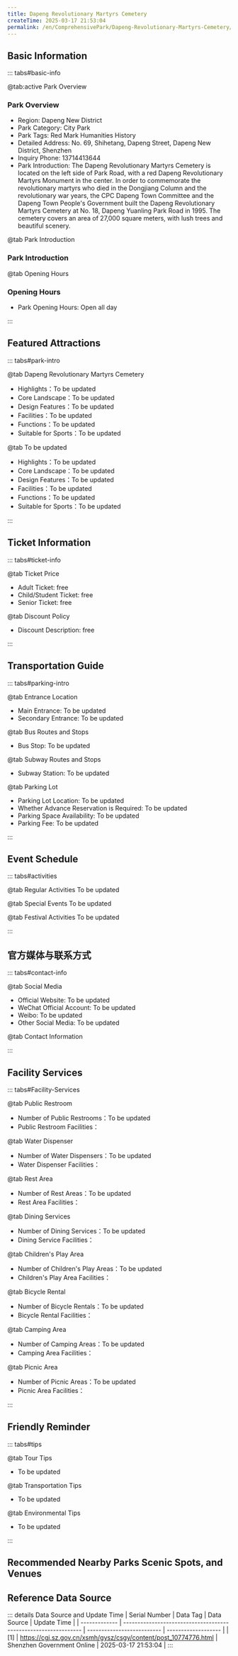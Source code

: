 ```yaml
---
title: Dapeng Revolutionary Martyrs Cemetery
createTime: 2025-03-17 21:53:04
permalink: /en/ComprehensivePark/Dapeng-Revolutionary-Martyrs-Cemetery/
---
```



<script setup>
import ImageSwiper from '/.vuepress/theme/components/ImageSwiper.vue'
// 轮播图数据
const swiperItems = [
    {
                link: 'https://cgj.sz.gov.cn/img/4/4005/4005755/10774776.jpg',
                title: 'Dapeng Revolutionary Martyrs Cemetery',
                description: '',
                author: 'Shenzhen Government Online',
                date: '2025/03/17'
                },
  {
                link: 'https://cgj.sz.gov.cn/img/4/4005/4005755/10774776.jpg',
                title: 'Dapeng Revolutionary Martyrs Cemetery',
                description: '',
                author: 'Shenzhen Government Online',
                date: '2025/03/17'
                }
]
// 配置项
const swiperConfig = {
  height: 500,
  showInfo: true
}
</script>
<!-- 轮播图组件 -->
<ImageSwiper :items="swiperItems" :config="swiperConfig" />



## Basic Information

::: tabs#basic-info

@tab:active Park Overview
### Park Overview
- Region: Dapeng New District
- Park Category: City Park
- Park Tags: Red Mark Humanities History
- Detailed Address: No. 69, Shihetang, Dapeng Street, Dapeng New District, Shenzhen
- Inquiry Phone: 13714413644
- Park Introduction: The Dapeng Revolutionary Martyrs Cemetery is located on the left side of Park Road, with a red Dapeng Revolutionary Martyrs Monument in the center. In order to commemorate the revolutionary martyrs who died in the Dongjiang Column and the revolutionary war years, the CPC Dapeng Town Committee and the Dapeng Town People's Government built the Dapeng Revolutionary Martyrs Cemetery at No. 18, Dapeng Yuanling Park Road in 1995. The cemetery covers an area of 27,000 square meters, with lush trees and beautiful scenery.

@tab Park Introduction
### Park Introduction
@tab Opening Hours
### Opening Hours
- Park Opening Hours: Open all day

:::

## Featured Attractions

::: tabs#park-intro

@tab Dapeng Revolutionary Martyrs Cemetery
<ImageCard
image="https://cgj.sz.gov.cn/images/index20230710_1.png"
    title="Dapeng Revolutionary Martyrs Cemetery"
    description="The monument to revolutionary martyrs in the cemetery is 15.5 meters high and in the shape of a square column. On the monument are seven large characters: 'Monument to Revolutionary Martyrs'. Each side of the monument base is 14 meters long. The names of more than 120 martyrs, including Liu Jinjin and Diao Xin, and the inscription written by the CPC Dapeng Town Committee and the Dapeng Town People's Government are engraved on it. The people of Dapeng built the monument to revolutionary martyrs in Tanlinpu in the spring of 1956 and moved it here in the autumn of 1995 to commemorate the martyrs' achievements and promote the revolutionary spirit, so that the martyrs will be remembered for thousands of years. This monument stands on the land of Dapeng, and even more so in the hearts of the people of Dapeng. The revolutionary martyrs will live forever!"
    date=""
    author="Shenzhen Government Online"
/>


- Highlights：To be updated
- Core Landscape：To be updated
- Design Features：To be updated
- Facilities：To be updated
- Functions：To be updated
- Suitable for Sports：To be updated

@tab To be updated
<ImageCard
image="https://cgj.sz.gov.cn/images/index20230710_1.png"
    title="Dapeng Revolutionary Martyrs Cemetery"
    description="The monument to revolutionary martyrs in the cemetery is 15.5 meters high and in the shape of a square column. On the monument are seven large characters: 'Monument to Revolutionary Martyrs'. Each side of the monument base is 14 meters long. The names of more than 120 martyrs, including Liu Jinjin and Diao Xin, and the inscription written by the CPC Dapeng Town Committee and the Dapeng Town People's Government are engraved on it. The people of Dapeng built the monument to revolutionary martyrs in Tanlinpu in the spring of 1956 and moved it here in the autumn of 1995 to commemorate the martyrs' achievements and promote the revolutionary spirit, so that the martyrs will be remembered for thousands of years. This monument stands on the land of Dapeng, and even more so in the hearts of the people of Dapeng. The revolutionary martyrs will live forever!"
    date=""
    author="Shenzhen Government Online"
/>


- Highlights：To be updated
- Core Landscape：To be updated
- Design Features：To be updated
- Facilities：To be updated
- Functions：To be updated
- Suitable for Sports：To be updated

:::

## Ticket Information

::: tabs#ticket-info

@tab Ticket Price
- Adult Ticket: free
- Child/Student Ticket: free
- Senior Ticket: free

@tab Discount Policy
- Discount Description: free

:::

## Transportation Guide

::: tabs#parking-intro

@tab Entrance Location
- Main Entrance: To be updated
- Secondary Entrance: To be updated

@tab Bus Routes and Stops
- Bus Stop: To be updated

@tab Subway Routes and Stops
- Subway Station: To be updated

@tab Parking Lot
- Parking Lot Location: To be updated
- Whether Advance Reservation is Required: To be updated
- Parking Space Availability: To be updated
- Parking Fee: To be updated

:::

## Event Schedule

::: tabs#activities

@tab Regular Activities
To be updated

@tab Special Events
To be updated

@tab Festival Activities
To be updated

:::

## 官方媒体与联系方式

::: tabs#contact-info

@tab Social Media
- Official Website: To be updated
- WeChat Official Account: To be updated
- Weibo: To be updated
- Other Social Media: To be updated

@tab Contact Information

:::

## Facility Services

::: tabs#Facility-Services

@tab Public Restroom
- Number of Public Restrooms：To be updated
- Public Restroom Facilities：

@tab Water Dispenser
- Number of Water Dispensers：To be updated
- Water Dispenser Facilities：

@tab Rest Area
- Number of Rest Areas：To be updated
- Rest Area Facilities：

@tab Dining Services
- Number of Dining Services：To be updated
- Dining Service Facilities：

@tab Children's Play Area
- Number of Children's Play Areas：To be updated
- Children's Play Area Facilities：

@tab Bicycle Rental
- Number of Bicycle Rentals：To be updated
- Bicycle Rental Facilities：

@tab Camping Area
- Number of Camping Areas：To be updated
- Camping Area Facilities：

@tab Picnic Area
- Number of Picnic Areas：To be updated
- Picnic Area Facilities：

:::

## Friendly Reminder

::: tabs#tips

@tab Tour Tips
- To be updated

@tab Transportation Tips
- To be updated

@tab Environmental Tips
- To be updated

:::

## Recommended Nearby Parks Scenic Spots, and Venues

<CardGrid>
  <ImageCard
        image="https://cgj.sz.gov.cn/img/4/4005/4005757/10774777.png"
        title="Xiwan Mangrove Wetland Park"
        description="Xiwan Mangrove Park is the only coastal leisure park in Bao'an District. It is located along the Xihai Dike in Xixiang Street, with a total area of 551,000 squa"
        href="/en/LandscapeLeisureGreenSpace/WetlandPark/Xiwan Mangrove Wetland Park"
        author="Shenzhen Government Online"
        date="2025/01/02"
      />
      <ImageCard
        image="https://cgj.sz.gov.cn/img/4/4005/4005757/10774777.png"
        title="Xiwan Mangrove Wetland Park"
        description="Xiwan Mangrove Park is the only coastal leisure park in Bao'an District. It is located along the Xihai Dike in Xixiang Street, with a total area of 551,000 squa"
        href="/en/LandscapeLeisureGreenSpace/WetlandPark/Xiwan Mangrove Wetland Park"
        author="Shenzhen Government Online"
        date="2025/01/02"
      />
    </CardGrid>


## Reference Data Source

::: details Data Source and Update Time
| Serial Number | Data Tag                                                        | Data Source                | Update Time         |
| ------------- | --------------------------------------------------------------- | -------------------------- | ------------------- |
| [1]           | https://cgj.sz.gov.cn/xsmh/gysz/csgy/content/post_10774776.html | Shenzhen Government Online | 2025-03-17 21:53:04 |
:::


